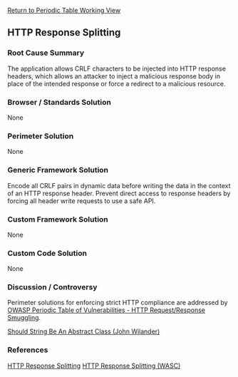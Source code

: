 [Return to Periodic Table Working
View](OWASP_Periodic_Table_of_Vulnerabilities#Periodic_Table_of_Vulnerabilities "wikilink")

## HTTP Response Splitting

### Root Cause Summary

The application allows CRLF characters to be injected into HTTP response
headers, which allows an attacker to inject a malicious response body in
place of the intended response or force a redirect to a malicious
resource.

### Browser / Standards Solution

None

### Perimeter Solution

None

### Generic Framework Solution

Encode all CRLF pairs in dynamic data before writing the data in the
context of an HTTP response header. Prevent direct access to response
headers by forcing all header write requests to use a safe API.

### Custom Framework Solution

None

### Custom Code Solution

None

### Discussion / Controversy

Perimeter solutions for enforcing strict HTTP compliance are addressed
by [OWASP Periodic Table of Vulnerabilities - HTTP Request/Response
Smuggling](OWASP_Periodic_Table_of_Vulnerabilities_-_HTTP_Request/Response_Smuggling "wikilink").

[Should String Be An Abstract Class (John
Wilander)](http://appsandsecurity.blogspot.com.au/2013/05/should-string-be-abstract-class.html)

### References

[HTTP Response Splitting](HTTP_Response_Splitting "wikilink")
[HTTP Response Splitting
(WASC)](http://projects.webappsec.org/w/page/13246931/HTTP%20Response%20Splitting)